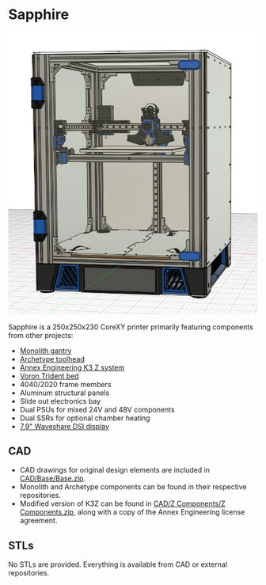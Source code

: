 # Sapphire

![Overview](Images/Overview.png)

Sapphire is a 250x250x230 CoreXY printer primarily featuring components from other projects:

* [Monolith gantry](https://github.com/CloakedWayne/Monolith_Gantry_V2-VT)
* [Archetype toolhead](https://github.com/Armchair-Heavy-Industries/Archetype)
* [Annex Engineering K3 Z system](https://github.com/Annex-Engineering/Gasherbrum-K3)
* [Voron Trident bed](https://github.com/VoronDesign/Voron-Trident)
* 4040/2020 frame members
* Aluminum structural panels
* Slide out electronics bay
* Dual PSUs for mixed 24V and 48V components
* Dual SSRs for optional chamber heating
* [7.9" Waveshare DSI display](https://www.waveshare.com/7.9inch-dsi-lcd.htm)

## CAD

* CAD drawings for original design elements are included in [CAD/Base/Base.zip](CAD/Base/Sapphire.zip).
* Monolith and Archetype components can be found in their respective repositories.
* Modified version of K3Z can be found in [CAD/Z Components/Z Components.zip](<CAD/Z Components/Z Components.zip>), along with a copy of the Annex Engineering license agreement.

## STLs

No STLs are provided. Everything is available from CAD or external repositories.
